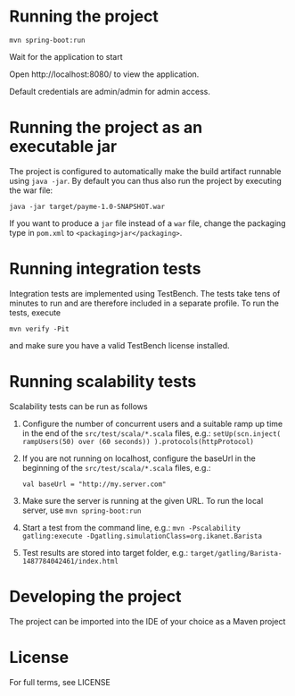 # Running the project

`mvn spring-boot:run`

Wait for the application to start

Open http://localhost:8080/ to view the application.

Default credentials are admin/admin for admin access.

# Running the project as an executable jar

The project is configured to automatically make the build artifact runnable using `java -jar`.
By default you can thus also run the project by executing the war file:
```
java -jar target/payme-1.0-SNAPSHOT.war
```

If you want to produce a `jar` file instead of a `war` file, change the packaging type in `pom.xml` to `<packaging>jar</packaging>`.

# Running integration tests

Integration tests are implemented using TestBench. The tests take tens of minutes to run and are therefore included in a separate profile. To run the tests, execute

`mvn verify -Pit`

and make sure you have a valid TestBench license installed.

# Running scalability tests

Scalability tests can be run as follows

1. Configure the number of concurrent users and a suitable ramp up time in the end of the `src/test/scala/*.scala` files, e.g.:
	```setUp(scn.inject( rampUsers(50) over (60 seconds)) ).protocols(httpProtocol)```

2. If you are not running on localhost, configure the baseUrl in the beginning of the `src/test/scala/*.scala` files, e.g.:

	```val baseUrl = "http://my.server.com"```

3. Make sure the server is running at the given URL. To run the local server, use
  ```mvn spring-boot:run```

4. Start a test from the command line, e.g.:
	 ```mvn -Pscalability gatling:execute -Dgatling.simulationClass=org.ikanet.Barista```

5. Test results are stored into target folder, e.g.:
	```target/gatling/Barista-1487784042461/index.html```

# Developing the project

The project can be imported into the IDE of your choice as a Maven project

# License
For full terms, see LICENSE
